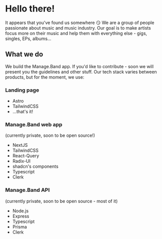 # Hello there!

It appears that you've found us somewhere 😏
We are a group of people passionate about music and music industry. Our goal is to make artists focus more on their music and help them with everything else - gigs, singles, EPs, albums...

## What we do

We build the Manage.Band app. If you'd like to contribute - soon we will present you the guidelines and other stuff. Our tech stack varies between products, but for the moment, we use:

### Landing page
* Astro
* TailwindCSS
* ...that's it!

### Manage.Band web app

(currently private, soon to be open source!)

* NextJS
* TailwindCSS
* React-Query
* Radix-UI
* shadcn's components
* Typescript
* Clerk

### Manage.Band API

(currently private, soon to be open source - most of it)

* Node.js
* Express
* Typescript
* Prisma
* Clerk
